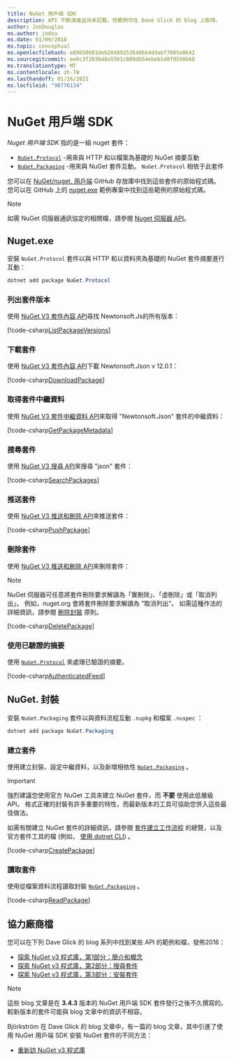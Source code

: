 ```yaml
---
title: NuGet 用戶端 SDK
description: API 不斷演進且尚未記載，但範例可在 Dave Glick 的 blog 上取得。
author: JonDouglas
ms.author: jodou
ms.date: 01/09/2018
ms.topic: conceptual
ms.openlocfilehash: e89b50601deb204892536406b4ddabf7005e0642
ms.sourcegitcommit: ee6c3f203648a5561c809db54ebeb1d0f0598b68
ms.translationtype: MT
ms.contentlocale: zh-TW
ms.lasthandoff: 01/26/2021
ms.locfileid: "98776134"
---
```

# <a name="nuget-client-sdk"></a>NuGet 用戶端 SDK

*Nuget 用戶端 SDK* 指的是一組 nuget 套件：

* [`NuGet.Protocol`](https://www.nuget.org/packages/NuGet.Protocol) -用來與 HTTP 和以檔案為基礎的 NuGet 摘要互動
* [`NuGet.Packaging`](https://www.nuget.org/packages/NuGet.Packaging) -用來與 NuGet 套件互動。 `NuGet.Protocol` 相依于此套件

您可以在 [NuGet/nuget. 用戶端](https://github.com/NuGet/NuGet.Client) GitHub 存放庫中找到這些套件的原始程式碼。
您可以在 GitHub 上的 [nuget.exe](https://github.com/NuGet/Samples/tree/master/NuGetProtocolSamples) 範例專案中找到這些範例的原始程式碼。

> [!Note]
> 如需 NuGet 伺服器通訊協定的相關檔，請參閱 [Nuget 伺服器 API](~/api/overview.md)。

## <a name="nugetprotocol"></a>Nuget.exe

安裝 `NuGet.Protocol` 套件以與 HTTP 和以資料夾為基礎的 NuGet 套件摘要進行互動：

```ps1
dotnet add package NuGet.Protocol
```

### <a name="list-package-versions"></a>列出套件版本

使用 [NuGet V3 套件內容 API](../api/package-base-address-resource.md#enumerate-package-versions)尋找 Newtonsoft.Js的所有版本：

[!code-csharp[ListPackageVersions](~/../nuget-samples/NuGetProtocolSamples/Program.cs?name=ListPackageVersions)]

### <a name="download-a-package"></a>下載套件

使用 [NuGet V3 套件內容 API](../api/package-base-address-resource.md)下載 Newtonsoft.Json v 12.0.1：

[!code-csharp[DownloadPackage](~/../nuget-samples/NuGetProtocolSamples/Program.cs?name=DownloadPackage)]

### <a name="get-package-metadata"></a>取得套件中繼資料

使用 [NuGet V3 套件中繼資料 API](../api/registration-base-url-resource.md)來取得 "Newtonsoft.Json" 套件的中繼資料：

[!code-csharp[GetPackageMetadata](~/../nuget-samples/NuGetProtocolSamples/Program.cs?name=GetPackageMetadata)]

### <a name="search-packages"></a>搜尋套件

使用 [NuGet V3 搜尋 API](../api/search-query-service-resource.md)來搜尋 "json" 套件：

[!code-csharp[SearchPackages](~/../nuget-samples/NuGetProtocolSamples/Program.cs?name=SearchPackages)]

### <a name="push-a-package"></a>推送套件

使用 [NuGet V3 推送和刪除 API](../api/package-publish-resource.md)來推送套件：

[!code-csharp[PushPackage](~/../nuget-samples/NuGetProtocolSamples/Program.cs?name=PushPackage)]

### <a name="delete-a-package"></a>刪除套件

使用 [NuGet V3 推送和刪除 API](../api/package-publish-resource.md)來刪除套件：

> [!Note]
> NuGet 伺服器可任意將套件刪除要求解讀為「實刪除」、「虛刪除」或「取消列出」。
> 例如，nuget.org 會將套件刪除要求解讀為 "取消列出"。 如需這種作法的詳細資訊，請參閱 [刪除封裝](../nuget-org/policies/deleting-packages.md) 原則。

[!code-csharp[DeletePackage](~/../nuget-samples/NuGetProtocolSamples/Program.cs?name=DeletePackage)]

### <a name="work-with-authenticated-feeds"></a>使用已驗證的摘要

使用 [`NuGet.Protocol`](https://www.nuget.org/packages/NuGet.Protocol) 來處理已驗證的摘要。

[!code-csharp[AuthenticatedFeed](~/../nuget-samples/NuGetProtocolSamples/Program.cs?name=AuthenticatedFeed)]

## <a name="nugetpackaging"></a>NuGet. 封裝

安裝 `NuGet.Packaging` 套件以與資料流程互動 `.nupkg` 和檔案 `.nuspec` ：

```ps1
dotnet add package NuGet.Packaging
```

### <a name="create-a-package"></a>建立套件

使用建立封裝、設定中繼資料，以及新增相依性 [`NuGet.Packaging`](https://www.nuget.org/packages/NuGet.Packaging) 。

> [!IMPORTANT]
> 強烈建議您使用官方 NuGet 工具來建立 NuGet 套件，而 **不要** 使用此低層級 API。 格式正確的封裝有許多重要的特性，而最新版本的工具可協助您併入這些最佳做法。
> 
> 如需有關建立 NuGet 套件的詳細資訊，請參閱 [套件建立工作流程](../create-packages/overview-and-workflow.md) 的總覽，以及官方套件工具的檔 (例如， [使用 dotnet CLI](../create-packages/creating-a-package-dotnet-cli.md)) 。

[!code-csharp[CreatePackage](~/../nuget-samples/NuGetProtocolSamples/Program.cs?name=CreatePackage)]

### <a name="read-a-package"></a>讀取套件

使用從檔案資料流程讀取封裝 [`NuGet.Packaging`](https://www.nuget.org/packages/NuGet.Packaging) 。

[!code-csharp[ReadPackage](~/../nuget-samples/NuGetProtocolSamples/Program.cs?name=ReadPackage)]

## <a name="third-party-documentation"></a>協力廠商檔

您可以在下列 Dave Glick 的 blog 系列中找到某些 API 的範例和檔，發佈2016：

- [探索 NuGet v3 程式庫，第1部分：簡介和概念](http://daveaglick.com/posts/exploring-the-nuget-v3-libraries-part-1)
- [探索 NuGet v3 程式庫，第2部分：搜尋套件](http://daveaglick.com/posts/exploring-the-nuget-v3-libraries-part-2)
- [探索 NuGet v3 程式庫，第3部分：安裝套件](http://daveaglick.com/posts/exploring-the-nuget-v3-libraries-part-3)

> [!Note]
> 這些 blog 文章是在 **3.4.3** 版本的 NuGet 用戶端 SDK 套件發行之後不久撰寫的。
> 較新版本的套件可能與 blog 文章中的資訊不相容。

Björkström 在 Dave Glick 的 blog 文章中，有一篇的 blog 文章，其中引進了使用 NuGet 用戶端 SDK 安裝 NuGet 套件的不同方法：

- [重新訪 NuGet v3 程式庫](https://martinbjorkstrom.com/posts/2018-09-19-revisiting-nuget-client-libraries)
